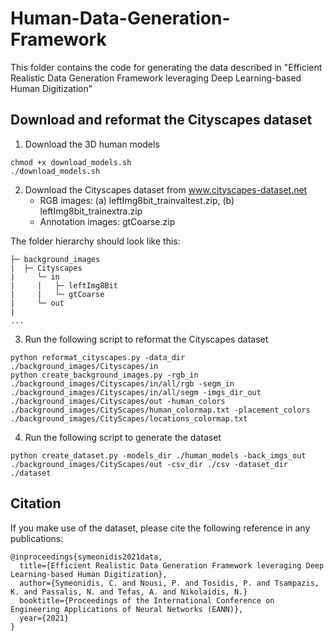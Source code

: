 # Human-Data-Generation-Framework

This folder contains the code for generating the data described in "Efficient Realistic Data Generation Framework leveraging Deep Learning-based Human Digitization"

## Download and reformat the Cityscapes dataset

1. Download the 3D human models

```
chmod +x download_models.sh
./download_models.sh
```

2. Download the Cityscapes dataset from www.cityscapes-dataset.net <br />
    * RGB images: (a) leftImg8bit_trainvaltest.zip,  (b) leftImg8bit_trainextra.zip <br />
    * Annotation images: gtCoarse.zip <br />

The folder hierarchy should look like this:
```
├─ background_images
|  ├─ Cityscapes
|     └─ in
|     |   ├─ leftImg8Bit
|     |   └─ gtCoarse
|     └─ out
|      
...
```
3. Run the following script to reformat the Cityscapes dataset
```
python reformat_cityscapes.py -data_dir ./background_images/Cityscapes/in
python create_background_images.py -rgb_in ./background_images/Cityscapes/in/all/rgb -segm_in ./background_images/Cityscapes/in/all/segm -imgs_dir_out ./background_images/Cityscapes/out -human_colors ./background_images/CityScapes/human_colormap.txt -placement_colors ./background_images/CityScapes/locations_colormap.txt
``` 
4. Run the following script to generate the dataset
```
python create_dataset.py -models_dir ./human_models -back_imgs_out ./background_images/CityScapes/out -csv_dir ./csv -dataset_dir ./dataset
```   
## Citation
If you make use of the dataset, please cite the following reference in any publications:
```
@inproceedings{symeonidis2021data,
  title={Efficient Realistic Data Generation Framework leveraging Deep Learning-based Human Digitization},
  author={Symeonidis, C. and Nousi, P. and Tosidis, P. and Tsampazis, K. and Passalis, N. and Tefas, A. and Nikolaidis, N.}
  booktitle={Proceedings of the International Conference on Engineering Applications of Neural Networks (EANN)},
  year={2021}
}
```
